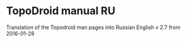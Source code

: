 # TopoDroid manual RU

Translation of the Topodroid man pages into Russian
English v 2.7 from 2016-01-28
